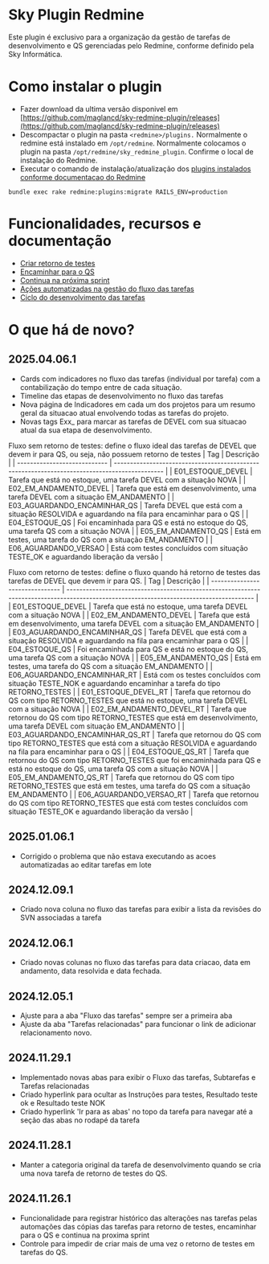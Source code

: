 # Sky Plugin Redmine

Este plugin é exclusivo para a organização da gestão de tarefas de desenvolvimento e QS gerenciadas pelo Redmine, conforme definido pela Sky Informática.

# Como instalar o plugin

- Fazer download da ultima versão disponivel em [https://github.com/maglancd/sky-redmine-plugin/releases](https://github.com/maglancd/sky-redmine-plugin/releases)
- Descompactar o plugin na pasta `<redmine>/plugins.` Normalmente o redmine está instalado em `/opt/redmine`. Normalmente colocamos o plugin na pasta `/opt/redmine/sky_redmine_plugin`. Confirme o local de instalação do Redmine.
- Executar o comando de instalação/atualização dos [plugins instalados conforme documentacao do Redmine](https://www.redmine.org/projects/redmine/wiki/plugins)

```shell
bundle exec rake redmine:plugins:migrate RAILS_ENV=production
```

# Funcionalidades, recursos e documentação

- [Criar retorno de testes](docs/retorno_testes/criar_retorno_testes.md)
- [Encaminhar para o QS](docs/encaminhar_qs/encaminhar_qs.md)
- [Continua na próxima sprint](docs/continua_proxima_sprint/continua_proxima_sprint.md)
- [Ações automatizadas na gestão do fluxo das tarefas](docs/acoes_automatizadas_fluxo_tarefas.md)
- [Ciclo do desenvolvimento das tarefas](docs/ciclo_desenvolvimento.md)

# O que há de novo?

## 2025.04.06.1

- Cards com indicadores no fluxo das tarefas (individual por tarefa) com a contabilização do tempo entre de cada situação.
- Timeline das etapas de desenvolvimento no fluxo das tarefas
- Nova página de Indicadores em cada um dos projetos para um resumo geral da situacao atual envolvendo todas as tarefas do projeto.
- Novas tags Exx\_ para marcar as tarefas de DEVEL com sua situacao atual da sua etapa de desenvolvimento.

Fluxo sem retorno de testes: define o fluxo ideal das tarefas de DEVEL que devem ir para QS, ou seja, não possuem retorno de testes
| Tag | Descrição |
| ---------------------------- | --------------------------------------------------------------------------------------------- |
| E01_ESTOQUE_DEVEL | Tarefa que está no estoque, uma tarefa DEVEL com a situação NOVA |
| E02_EM_ANDAMENTO_DEVEL | Tarefa que está em desenvolvimento, uma tarefa DEVEL com a situação EM_ANDAMENTO |
| E03_AGUARDANDO_ENCAMINHAR_QS | Tarefa DEVEL que está com a situação RESOLVIDA e aguardando na fila para encaminhar para o QS |
| E04_ESTOQUE_QS | Foi encaminhada para QS e está no estoque do QS, uma tarefa QS com a situação NOVA |
| E05_EM_ANDAMENTO_QS | Está em testes, uma tarefa do QS com a situação EM_ANDAMENTO |
| E06_AGUARDANDO_VERSAO | Está com testes concluídos com situação TESTE_OK e aguardando liberação da versão |

Fluxo com retorno de testes: define o fluxo quando há retorno de testes das tarefas de DEVEL que devem ir para QS.
| Tag | Descrição |
| ------------------------------- | ---------------------------------------------------------------------------------------------------------------------------------------- |
| E01_ESTOQUE_DEVEL | Tarefa que está no estoque, uma tarefa DEVEL com a situação NOVA |
| E02_EM_ANDAMENTO_DEVEL | Tarefa que está em desenvolvimento, uma tarefa DEVEL com a situação EM_ANDAMENTO |
| E03_AGUARDANDO_ENCAMINHAR_QS | Tarefa DEVEL que está com a situação RESOLVIDA e aguardando na fila para encaminhar para o QS |
| E04_ESTOQUE_QS | Foi encaminhada para QS e está no estoque do QS, uma tarefa QS com a situação NOVA |
| E05_EM_ANDAMENTO_QS | Está em testes, uma tarefa do QS com a situação EM_ANDAMENTO |
| E06_AGUARDANDO_ENCAMINHAR_RT | Está com os testes concluídos com situação TESTE_NOK e aguardando encaminhar a tarefa do tipo RETORNO_TESTES |
| E01_ESTOQUE_DEVEL_RT | Tarefa que retornou do QS com tipo RETORNO_TESTES que está no estoque, uma tarefa DEVEL com a situação NOVA |
| E02_EM_ANDAMENTO_DEVEL_RT | Tarefa que retornou do QS com tipo RETORNO_TESTES que está em desenvolvimento, uma tarefa DEVEL com situação EM_ANDAMENTO |
| E03_AGUARDANDO_ENCAMINHAR_QS_RT | Tarefa que retornou do QS com tipo RETORNO_TESTES que está com a situação RESOLVIDA e aguardando na fila para encaminhar para o QS |
| E04_ESTOQUE_QS_RT | Tarefa que retornou do QS com tipo RETORNO_TESTES que foi encaminhada para QS e está no estoque do QS, uma tarefa QS com a situação NOVA |
| E05_EM_ANDAMENTO_QS_RT | Tarefa que retornou do QS com tipo RETORNO_TESTES que está em testes, uma tarefa do QS com a situação EM_ANDAMENTO |
| E06_AGUARDANDO_VERSAO_RT | Tarefa que retornou do QS com tipo RETORNO_TESTES que está com testes concluídos com situação TESTE_OK e aguardando liberação da versão |

## 2025.01.06.1

- Corrigido o problema que não estava executando as acoes automatizadas ao editar tarefas em lote

## 2024.12.09.1

- Criado nova coluna no fluxo das tarefas para exibir a lista da revisões do SVN associadas a tarefa

## 2024.12.06.1

- Criado novas colunas no fluxo das tarefas para data criacao, data em andamento, data resolvida e data fechada.

## 2024.12.05.1

- Ajuste para a aba "Fluxo das tarefas" sempre ser a primeira aba
- Ajuste da aba "Tarefas relacionadas" para funcionar o link de adicionar relacionamento novo.

## 2024.11.29.1

- Implementado novas abas para exibir o Fluxo das tarefas, Subtarefas e Tarefas relacionadas
- Criado hyperlink para ocultar as Instruções para testes, Resultado teste ok e Resultado teste NOK
- Criado hyperlink 'Ir para as abas' no topo da tarefa para navegar até a seção das abas no rodapé da tarefa

## 2024.11.28.1

- Manter a categoria original da tarefa de desenvolvimento quando se cria uma nova tarefa de retorno de testes do QS.

## 2024.11.26.1

- Funcionalidade para registrar histórico das alterações nas tarefas pelas automações das cópias das tarefas para retorno de testes, encaminhar para o QS e continua na proxima sprint
- Controle para impedir de criar mais de uma vez o retorno de testes em tarefas do QS.
